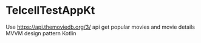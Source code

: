 # TelcellTestAppKt
Use https://api.themoviedb.org/3/ api get popular movies and movie details
MVVM design pattern
Kotlin 

